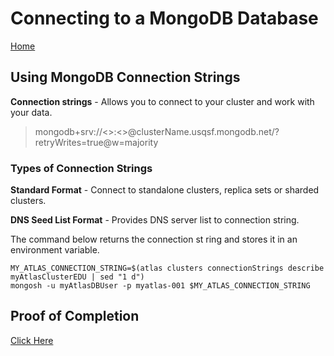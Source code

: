 # Connecting to a MongoDB Database

[Home](../README.md)

## Using MongoDB Connection Strings

**Connection strings** - Allows you to connect to your cluster and work with your data.

> mongodb+srv://<>:<>@clusterName.usqsf.mongodb.net/?retryWrites=true@w=majority

### Types of Connection Strings

**Standard Format** - Connect to standalone clusters, replica sets or sharded clusters.

**DNS Seed List Format** - Provides DNS server list to connection string.


The command below returns the connection st ring and stores it in an environment variable.

```shell
MY_ATLAS_CONNECTION_STRING=$(atlas clusters connectionStrings describe myAtlasClusterEDU | sed "1 d")
mongosh -u myAtlasDBUser -p myatlas-001 $MY_ATLAS_CONNECTION_STRING
```

## Proof of Completion

[Click Here](https://ti-user-certificates.s3.amazonaws.com/ae62dcd7-abdc-4e90-a570-83eccba49043/09d120a6-17b5-4e81-940e-cd158dd3e8ee-alexandro-valdez-31476cde-9423-4e1d-9c34-53fb8001d8ec-certificate.pdf)